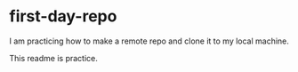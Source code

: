 # first-day-repo
I am practicing how to make a remote repo and clone it to my local machine.

This readme is practice. 
